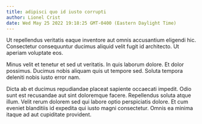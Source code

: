```yaml
---
title: adipisci quo id iusto corrupti
author: Lionel Crist
date: Wed May 25 2022 19:18:25 GMT-0400 (Eastern Daylight Time)
---
```

Ut repellendus veritatis eaque inventore aut omnis accusantium eligendi hic. Consectetur consequuntur ducimus aliquid velit fugit id architecto. Ut aperiam voluptate eos.

 Minus velit et tenetur et sed ut veritatis. In quis laborum dolore. Et dolor possimus. Ducimus nobis aliquam quis ut tempore sed. Soluta tempora deleniti nobis iusto error nam.

 Dicta ab et ducimus repudiandae placeat sapiente occaecati impedit. Odio sunt est recusandae aut sint doloremque facere. Repellendus soluta atque illum. Velit rerum dolorem sed qui labore optio perspiciatis dolore. Et cum eveniet blanditiis id expedita qui iusto magni consectetur. Omnis ea minima itaque ad aut cupiditate provident.